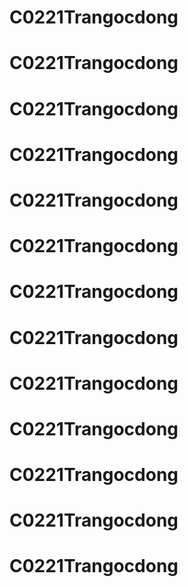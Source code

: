 # C0221Trangocdong
# C0221Trangocdong
# C0221Trangocdong
# C0221Trangocdong
# C0221Trangocdong
# C0221Trangocdong
# C0221Trangocdong
# C0221Trangocdong
# C0221Trangocdong
# C0221Trangocdong
# C0221Trangocdong
# C0221Trangocdong
# C0221Trangocdong
